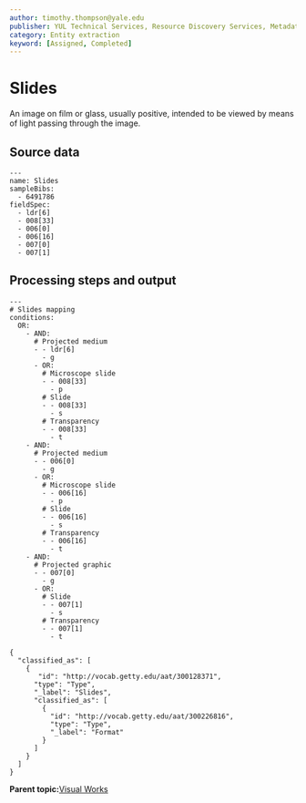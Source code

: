 ```yaml
---
author: timothy.thompson@yale.edu
publisher: YUL Technical Services, Resource Discovery Services, Metadata Services Unit
category: Entity extraction
keyword: [Assigned, Completed]
---
```


# Slides

An image on film or glass, usually positive, intended to be viewed by means of light passing through the image.

## Source data

```
---
name: Slides
sampleBibs:
  - 6491786
fieldSpec: 
  - ldr[6]
  - 008[33]
  - 006[0]
  - 006[16]
  - 007[0]
  - 007[1]
```

## Processing steps and output

```
---
# Slides mapping
conditions:
  OR:
    - AND:    
      # Projected medium
      - - ldr[6]
        - g
      - OR:
        # Microscope slide
        - - 008[33]
          - p
        # Slide
        - - 008[33]
          - s
        # Transparency
        - - 008[33]
          - t
    - AND:
      # Projected medium
      - - 006[0]
        - g
      - OR:
        # Microscope slide
        - - 006[16]
          - p
        # Slide
        - - 006[16]
          - s
        # Transparency
        - - 006[16]
          - t
    - AND:
      # Projected graphic
      - - 007[0]
        - g
      - OR:
        # Slide
        - - 007[1]
          - s
        # Transparency
        - - 007[1]
          - t
```

```
{
  "classified_as": [
    {
       "id": "http://vocab.getty.edu/aat/300128371",
      "type": "Type",
      "_label": "Slides",
      "classified_as": [
        {
          "id": "http://vocab.getty.edu/aat/300226816",
          "type": "Type",
          "_label": "Format"
        }
      ]
    }
  ]    		
}
```

**Parent topic:**[Visual Works](../../tasks/supertypes/imageformats.md)

